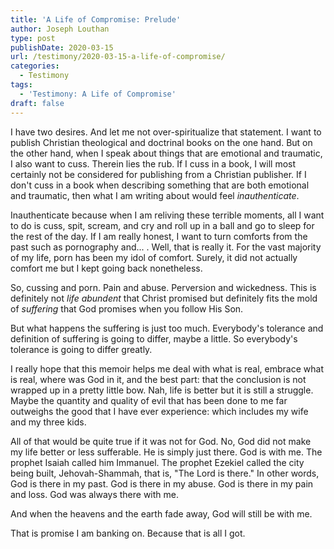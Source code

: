 ```yaml
---
title: 'A Life of Compromise: Prelude'
author: Joseph Louthan
type: post
publishDate: 2020-03-15
url: /testimony/2020-03-15-a-life-of-compromise/
categories:
  - Testimony
tags:
  - 'Testimony: A Life of Compromise'
draft: false
---
```


I have two desires. And let me not over-spiritualize that statement. I want to publish Christian theological and doctrinal books on the one hand. But on the other hand, when I speak about things that are emotional and traumatic, I also want to cuss. Therein lies the rub.  If I cuss in a book, I will most certainly not be considered for publishing from a Christian publisher. If I don't cuss in a book when describing something that are both emotional and traumatic, then what I am writing about would feel *inauthenticate*.

Inauthenticate because when I am reliving these terrible moments, all I want to do is cuss, spit, scream, and cry and roll up in a ball and go to sleep for the rest of the day. If I am really honest, I want to turn comforts from the past such as pornography and... . Well, that is really it. For the vast majority of my life, porn has been my idol of comfort. Surely, it did not actually comfort me but I kept going back nonetheless.

So, cussing and porn. Pain and abuse. Perversion and wickedness. This is definitely not *life abundent* that Christ promised but definitely fits the mold of *suffering* that God promises when you follow His Son.

But what happens the suffering is just too much. Everybody's tolerance and definition of suffering is going to differ, maybe a little. So everybody's tolerance is going to differ greatly.

I really hope that this memoir helps me deal with what is real, embrace what is real, where was God in it, and the best part: that the conclusion is not wrapped up in a pretty little bow. Nah, life is better but it is still a struggle. Maybe the quantity and quality of evil that has been done to me far outweighs the good that I have ever experience: which includes my wife and my three kids.

All of that would be quite true if it was not for God. No, God did not make my life better or less sufferable. He is simply just there. God is with me. The prophet Isaiah called him Immanuel. The prophet Ezekiel called the city being built, Jehovah-Shammah, that is, "The Lord is there." In other words, God is there in my past. God is there in my abuse. God is there in my pain and loss. God was always there with me.

And when the heavens and the earth fade away, God will still be with me.

That is promise I am banking on. Because that is all I got. 


